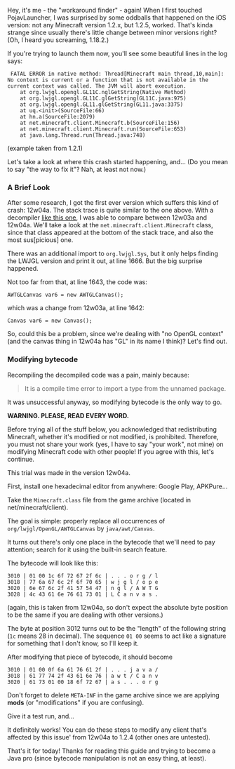 Hey, it's me - the "workaround finder" - again! When I first touched PojavLauncher, I was surprised by some oddballs that happened on the iOS version: not any Minecraft version 1.2.x, but 1.2.5, worked. That's kinda strange since usually there's little change between minor versions right? (Oh, I heard you screaming, 1.18.2.)

If you're trying to launch them now, you'll see some beautiful lines in the log says:

```
 FATAL ERROR in native method: Thread[Minecraft main thread,10,main]: No context is current or a function that is not available in the current context was called. The JVM will abort execution.
	at org.lwjgl.opengl.GL11C.nglGetString(Native Method)
	at org.lwjgl.opengl.GL11C.glGetString(GL11C.java:975)
	at org.lwjgl.opengl.GL11.glGetString(GL11.java:3375)
	at uq.<init>(SourceFile:66)
	at hn.a(SourceFile:2079)
	at net.minecraft.client.Minecraft.b(SourceFile:156)
	at net.minecraft.client.Minecraft.run(SourceFile:653)
	at java.lang.Thread.run(Thread.java:748)
```
(example taken from 1.2.1)

Let's take a look at where this crash started happening, and... (Do you mean to say "the way to fix it"? Nah, at least not now.)

### A Brief Look

After some research, I got the first ever version which suffers this kind of crash: 12w04a. The stack trace is quite similar to the one above. With a decompiler [like this one](https://jdec.app), I was able to compare between 12w03a and 12w04a. We'll take a look at the `net.minecraft.client.Minecraft` class, since that class appeared at the bottom of the stack trace, and also the most sus[picious] one.

There was an additional import to `org.lwjgl.Sys`, but it only helps finding the LWJGL version and print it out, at line 1666. But the big surprise happened.

Not too far from that, at line 1643, the code was:

```
AWTGLCanvas var6 = new AWTGLCanvas();
```

which was a change from 12w03a, at line 1642:

```
Canvas var6 = new Canvas();
```

So, could this be a problem, since we're dealing with "no OpenGL context" (and the canvas thing in 12w04a has "GL" in its name I think)? Let's find out.

### Modifying bytecode

Recompiling the decompiled code was a pain, mainly because: 

> It is a compile time error to import a type from the unnamed package.

It was unsuccessful anyway, so modifying bytecode is the only way to go.

**WARNING. PLEASE, READ EVERY WORD.**

Before trying all of the stuff below, you acknowledged that redistributing Minecraft, whether it's modified or not modified, is prohibited. Therefore, you must not share your work (yes, I have to say "your work", not mine) on modifying Minecraft code with other people! If you agree with this, let's continue.

This trial was made in the version 12w04a.

First, install one hexadecimal editor from anywhere: Google Play, APKPure...

Take the `Minecraft.class` file from the game archive (located in net/minecraft/client).

The goal is simple: properly replace all occurrences of `org/lwjgl/OpenGL/AWTGLCanvas` by `java/awt/Canvas`.

It turns out there's only one place in the bytecode that we'll need to pay attention; search for it using the built-in search feature.

The bytecode will look like this:

```
3010 | 01 00 1c 6f 72 67 2f 6c | . . . o r g / l
3018 | 77 6a 67 6c 2f 6f 70 65 | w j g l / o p e 
3020 | 6e 67 6c 2f 41 57 54 47 | n g l / A W T G 
3028 | 4c 43 61 6e 76 61 73 01 | L C a n v a s .
```

(again, this is taken from 12w04a, so don't expect the absolute byte position to be the same if you are dealing with other versions.)

The byte at position 3012 turns out to be the "length" of the following string (`1c` means 28 in decimal). The sequence `01 00` seems to act like a signature for something that I don't know, so I'll keep it.

After modifying that piece of bytecode, it should become
```
3010 | 01 00 0f 6a 61 76 61 2f | . . . j a v a /
3018 | 61 77 74 2f 43 61 6e 76 | a w t / C a n v
3020 | 61 73 01 00 18 6f 72 67 | a s . . . o r g
```

Don't forget to delete `META-INF` in the game archive since we are applying **mods** (or "modifications" if you are confusing).

Give it a test run, and...

[](https://media.discordapp.net/attachments/907981794303934544/963450859566551040/Screenshot_20220412-214806.png)

It definitely works! You can do these steps to modify any client that's affected by this issue' from 12w04a to 1.2.4 (other ones are untested).

That's it for today! Thanks for reading this guide and trying to become a Java pro (since bytecode manipulation is not an easy thing, at least).
